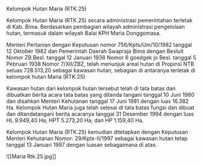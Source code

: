 Kelompok Hutan Maria (RTK.25)

Kelompok Hutan Maria (RTK.25) secara administrasi pemerintahan terletak di Kab. Bima. Berdasarkan pembagian wilayah administrasi pengelolaan hutan, termasuk dalam wilayah Balai KPH Maria Donggomasa.

Menteri Pertanian dengan Keputusan nomor 756/Kpts/Um/10/1982 tanggal 12 Oktober 1982 dan Pemerintah Daerah Swapraja Bima dengan Besluit Nomor ZB Besl. tanggal 12 Januari 1938 Nomor 6 goedgek jo Besl. tanggal 5 Pebruari 1938 Nomor 7/XII/ZBZ, telah menunjuk areal hutan di Propinsi NTB seluas 728.513,20 sebagai kawasan hutan, sebagian di antaranya terletak di kelompok hutan Maria (RTK.25)

Kawasan hutan dari kelompok hutan tersebut telah di tata batas dan dibuatkan berita acara tata batas yang ditanda tangani tanggal 10 Juni 1980 dan disahkan Menteri Kehutanan tanggal 17 Juni 1981 dengan luas 16.382 Ha. Kelompok Hutan Maria juga telah selesai di tata batas fungsi dan dibuat dan ditandatangani berita acaranya tanggal 31 Desember 1994 dengan luas HL 9.949,40 Ha; HPT 5.273,20 Ha; dan HP 1.159,40 Ha.

Kelompok Hutan Maria (RTK.25) kemudian ditetapkan dengan Keputusan Menteri Kehutanan Nomor: 29/Kpts-II/1997 sebagai kawasan hutan tetap tanggal 13 Januari 1997 dengan luasan sebagaimana di atas.

![[Maria Rtk.25.jpg]]